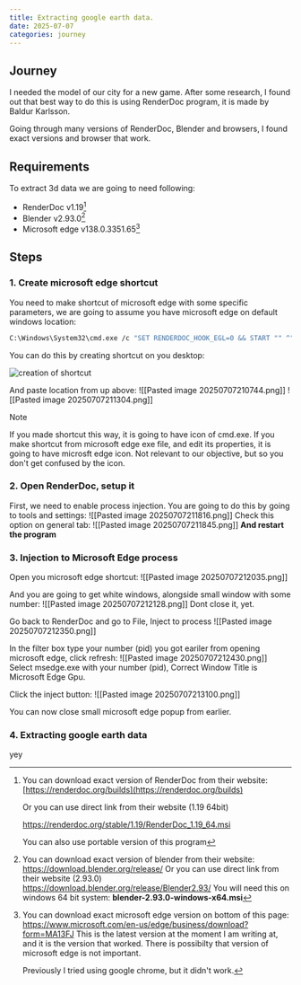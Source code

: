 ```yaml
---
title: Extracting google earth data.
date: 2025-07-07
categories: journey
---
```

## Journey
I needed the model of our city for a new game. After some research, I found out that best way to do this is using RenderDoc program, it is made by Baldur Karlsson.

Going through many versions of RenderDoc, Blender and browsers, I found exact versions and browser that work.
## Requirements
To extract 3d data we are going to need following:
- RenderDoc v1.19[^1]
- Blender v2.93.0[^2]
- Microsoft edge v138.0.3351.65[^3]
## Steps
### 1. Create microsoft edge shortcut
You need to make shortcut of microsoft edge with some specific parameters, we are going to assume you have microsoft edge on default windows location:

```bash
C:\Windows\System32\cmd.exe /c "SET RENDERDOC_HOOK_EGL=0 && START "" ^"C:\Program Files (x86)\Microsoft\Edge\Application\msedge.exe^" --disable-gpu-sandbox --disable_direct_composition=1 --gpu-startup-dialog"
```

You can do this by creating shortcut on you desktop:

![creation of shortcut]({{site.baseurl}}/assets/images/create_shortcut.png)
 
And paste location from up above:
![[Pasted image 20250707210744.png]]
![[Pasted image 20250707211304.png]]

> [!NOTE]
> If you made shortcut this way, it is going to have icon of cmd.exe.
> If you make shortcut from microsoft edge exe file, and edit its properties, it is going to have microsft edge icon. Not relevant to our objective, but so you don't get confused by the icon. 

### 2. Open RenderDoc, setup it
First, we need to enable process injection.
You are going to do this by going to tools and settings:
![[Pasted image 20250707211816.png]]
Check this option on general tab:
![[Pasted image 20250707211845.png]]
**And restart the program**
### 3. Injection to Microsoft Edge process
Open you microsoft edge shortcut:
![[Pasted image 20250707212035.png]]

And you are going to get white windows, alongside small window with some number:
![[Pasted image 20250707212128.png]]
Dont close it, yet.

Go back to RenderDoc and go to File, Inject to process
![[Pasted image 20250707212350.png]]

In the filter box type your number (pid) you got eariler from opening microsoft edge, click refresh:
![[Pasted image 20250707212430.png]]
Select msedge.exe with your number (pid), Correct Window Title is Microsoft Edge Gpu.

Click the inject button:
![[Pasted image 20250707213100.png]]

You can now close small microsoft edge popup from earlier.
### 4. Extracting google earth data
yey

[^1]: You can download exact version of RenderDoc from their website:
	[https://renderdoc.org/builds](https://renderdoc.org/builds)
	
	Or you can use direct link from their website (1.19 64bit)
	
	https://renderdoc.org/stable/1.19/RenderDoc_1.19_64.msi
	
	You can also use portable version of this program

[^2]: You can download exact version of blender from their website:
	https://download.blender.org/release/
	Or you can use direct link from their website (2.93.0)
	https://download.blender.org/release/Blender2.93/
	You will need this on windows 64 bit system:
	**blender-2.93.0-windows-x64.msi**

[^3]: You can download exact microsoft edge version on bottom of this page:
	https://www.microsoft.com/en-us/edge/business/download?form=MA13FJ
	This is the latest version at the moment I am writing at, and it is the version that worked. There is possibilty that version of microsoft edge is not important.
	
	Previously I tried using google chrome, but it didn't work.

